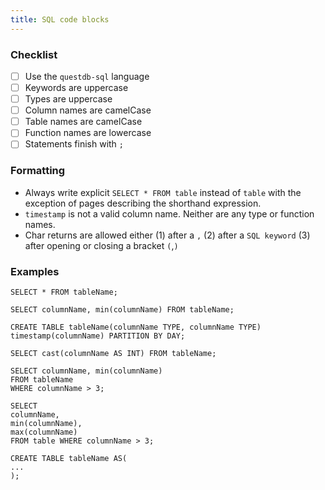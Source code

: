 ```yaml
---
title: SQL code blocks
---
```


### Checklist

- [ ] Use the `questdb-sql` language
- [ ] Keywords are uppercase
- [ ] Types are uppercase
- [ ] Column names are camelCase
- [ ] Table names are camelCase
- [ ] Function names are lowercase
- [ ] Statements finish with `;`

### Formatting

- Always write explicit `SELECT * FROM table` instead of `table` with the
  exception of pages describing the shorthand expression.
- `timestamp` is not a valid column name. Neither are any type or function
  names.
- Char returns are allowed either (1) after a `,` (2) after a `SQL keyword` (3)
  after opening or closing a bracket `(`,`)`

### Examples

```questdb-sql
SELECT * FROM tableName;
```

```questdb-sql
SELECT columnName, min(columnName) FROM tableName;
```

```questdb-sql
CREATE TABLE tableName(columnName TYPE, columnName TYPE) timestamp(columnName) PARTITION BY DAY;
```

```questdb-sql
SELECT cast(columnName AS INT) FROM tableName;
```

```questdb-sql
SELECT columnName, min(columnName)
FROM tableName
WHERE columnName > 3;
```

```questdb-sql
SELECT
columnName,
min(columnName),
max(columnName)
FROM table WHERE columnName > 3;
```

```questdb-sql
CREATE TABLE tableName AS(
...
);
```
